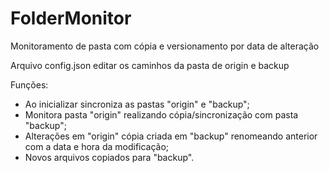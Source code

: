 # FolderMonitor
Monitoramento de pasta com cópia e versionamento por data de alteração

Arquivo config.json editar os caminhos da pasta de origin e backup

Funções:

- Ao inicializar sincroniza as pastas "origin" e "backup";
- Monitora pasta "origin" realizando cópia/sincronização com pasta "backup";
- Alterações em "origin" cópia criada em "backup" renomeando anterior com a data e hora da modificação;
- Novos arquivos copiados para "backup".
